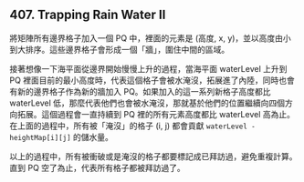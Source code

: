 ## 407. Trapping Rain Water II

將矩陣所有邊界格子加入一個 PQ 中，裡面的元素是 (高度, x, y)，並以高度由小到大排序。這些邊界格子會形成一個「牆」，圍住中間的區域。

接著想像一下海平面從邊界開始慢慢上升的過程，當海平面 waterLevel 上升到 PQ 裡面目前的最小高度時，代表這個格子會被水淹沒，拓展進了內陸，同時也會有新的邊界格子作為新的牆加入 PQ。如果加入的這一系列新格子高度都比 waterLevel 低，那麼代表他們也會被水淹沒，那就基於他們的位置繼續向四個方向拓展。這個過程會一直持續到 PQ 裡的所有元素高度都比 waterLevel 高為止。在上面的過程中，所有被「淹沒」的格子 (i, j) 都會貢獻 `waterLevel - heightMap[i][j]` 的儲水量。

以上的過程中，所有被衝破或是淹沒的格子都要標記成已拜訪過，避免重複計算。直到 PQ 空了為止，代表所有格子都被拜訪過了。
